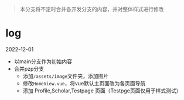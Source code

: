 >本分支将不定时合并各开发分支的内容，并对整体样式进行修改

# log
2022-12-01
- 以main分支作为初始内容
- 合并pzp分支
  - 添加`/assets/image`文件夹，添加图片
  - 修改`HomeView.vue`，将vue默认主页面改为各页面导航
  - 添加 Profile,Scholar,Testpage 页面（Testpge页面仅用于样式测试）